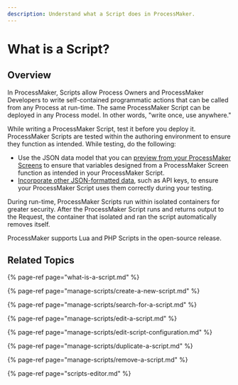 ```yaml
---
description: Understand what a Script does in ProcessMaker.
---
```


# What is a Script?

## Overview

In ProcessMaker, Scripts allow Process Owners and ProcessMaker Developers to write self-contained programmatic actions that can be called from any Process at run-time. The same ProcessMaker Script can be deployed in any Process model. In other words, "write once, use anywhere."

While writing a ProcessMaker Script, test it before you deploy it. ProcessMaker Scripts are tested within the authoring environment to ensure they function as intended. While testing, do the following:

* Use the JSON data model that you can [preview from your ProcessMaker Screens](../design-forms/screens-builder/preview-a-screen.md) to ensure that variables designed from a ProcessMaker Screen function as intended in your ProcessMaker Script.
* [Incorporate other JSON-formatted data](scripts-editor.md#enter-other-json-data-as-input-to-your-processmaker-script), such as API keys, to ensure your ProcessMaker Script uses them correctly during your testing.

During run-time, ProcessMaker Scripts run within isolated containers for greater security. After the ProcessMaker Script runs and returns output to the Request, the container that isolated and ran the script automatically removes itself.

ProcessMaker supports Lua and PHP Scripts in the open-source release.

## Related Topics

{% page-ref page="what-is-a-script.md" %}

{% page-ref page="manage-scripts/create-a-new-script.md" %}

{% page-ref page="manage-scripts/search-for-a-script.md" %}

{% page-ref page="manage-scripts/edit-a-script.md" %}

{% page-ref page="manage-scripts/edit-script-configuration.md" %}

{% page-ref page="manage-scripts/duplicate-a-script.md" %}

{% page-ref page="manage-scripts/remove-a-script.md" %}

{% page-ref page="scripts-editor.md" %}

